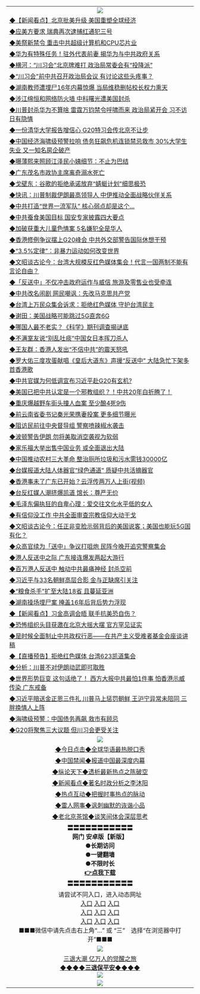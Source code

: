 <table>
  <tr>
    <td align=center><img src="https://github.com/gyhhx/image-upload/blob/master/yaowen.jpg" /></td>
  </tr>
  <tr>
<td align=left>
<a href="http://cusbnbdtzcctk.global.ssl.fastly.net/oo.aspx?name=c1046285&key=byrubgbzsydi&from=gy">◆【新闻看点】北京批美升级 美国重塑全球经济</a><br/>
</td>
   </tr>
<tr>
<td align=left>
<a href="https://cusbnbdtzcctk.global.ssl.fastly.net/oo.aspx?name=c1046253&key=byrubgbzsydi&from=gy">◆应美方要求 瑞典再次逮捕红通犯三号</a><br/></td>
  </tr>
  <tr>
<td align=left>
<a href="https://cusbnbdtzcctk.global.ssl.fastly.net/oo.aspx?name=c1046286&key=byrubgbzsydi&from=gy">◆美祭新禁令 重击中共超级计算机和CPU芯片业</a><br/></td>
 </tr>
  <tr>
<td align=left>
<a href="http://cusbnbdtzcctk.global.ssl.fastly.net/oo.aspx?name=c1046347&key=byrubgbzsydi&from=gy">◆华为有特殊任务！驻外代表前妻 揭华为与中共政府关系</a><br/></td>
 </tr>
   <tr>
<td align=left>
<a href="http://cusbnbdtzcctk.global.ssl.fastly.net/oo.aspx?name=http://www.soundofhope.org/gb/2019/06/24/n2983423.html&key=byrubgbzsydi&from=gy">◆横河：“川习会”北京牌难打 政治局常委会有“投降派”</a><br/></td>
   </tr> 
  <tr>
<td align=left>
<a href="http://cusbnbdtzcctk.global.ssl.fastly.net/oo.aspx?name=http://www.soundofhope.org/gb/2019/06/24/n2981824.html&key=byrubgbzsydi&from=gy">◆“川习会”前中共召开政治局会议 有讨论这些头疼事？
</a><br/></td>
  </tr> 
 <tr>
<td align=left>
<a href="http://cusbnbdtzcctk.global.ssl.fastly.net/oo.aspx?name=http://www.soundofhope.org/gb/2019/06/23/n2979922.html&key=byrubgbzsydi&from=gy">◆湖南教师遭埋尸16年内幕惊爆 当局维稳删帖校长权力熏天</a><br/>
</td>
   </tr>
 <tr>
<td align=left>
<a href="http://cusbnbdtzcctk.global.ssl.fastly.net/oo.aspx?name=https://www.ntdtv.com/gb/2019/06/24/a102608178.html&key=byrubgbzsydi&from=gy">◆涉江绵恒和网络防火墙 中科曙光遭美国封杀</a><br/></td>
  </tr>
  <tr>
<td align=left>
<a href="http://cusbnbdtzcctk.global.ssl.fastly.net/oo.aspx?name=c1046244&key=byrubgbzsydi&from=gy">◆川普封杀华为不算啥 雷霆万钧禁令呼啸而来 政治局紧开会 习不访日有隐情</a><br/></td>
 </tr>
   <tr>
<td align=left>
<a href="http://cusbnbdtzcctk.global.ssl.fastly.net/oo.aspx?name=c1046326&key=byrubgbzsydi&from=gy">◆一份清华大学报告增信心 G20特习会传北京不让步</a><br/>
</td>
   </tr>
 <tr>
<td align=left>
<a href="http://cusbnbdtzcctk.global.ssl.fastly.net/oo.aspx?name=c1046226&key=byrubgbzsydi&from=gy">◆中国经济海啸级预警拉响 债务狂飙危机连锁禁忌救市 30%大学生失业 又一知名房企破产</a><br/></td>
  </tr>
  <tr>
<td align=left>
<a href="http://cusbnbdtzcctk.global.ssl.fastly.net/oo.aspx?name=c1046191&key=byrubgbzsydi&from=gy">◆曝薄熙来照顾江泽民小姨细节：不止为巴结</a><br/></td>
 </tr>
  <tr>
<td align=left>
<a href="http://cusbnbdtzcctk.global.ssl.fastly.net/oo.aspx?name=c1046320&key=byrubgbzsydi&from=gy">◆广东茂名市政协主席离奇溺水死亡</a><br/></td>
 </tr>
   <tr>
<td align=left>
<a href="http://cusbnbdtzcctk.global.ssl.fastly.net/oo.aspx?name=c1046329&key=byrubgbzsydi&from=gy">◆戈壁东：谷歌的拒绝承诺放弃“蜻蜓计划”细思极恐</a><br/></td>
   </tr> 
  <tr>
<td align=left>
<a href="http://cusbnbdtzcctk.global.ssl.fastly.net/oo.aspx?name=c1046322&key=byrubgbzsydi&from=gy">◆快讯：川普制裁伊朗最高领导人 中伊推动全面战略伙伴关系</a><br/></td>
  </tr> 
 <tr>
<td align=left>
<a href="http://cusbnbdtzcctk.global.ssl.fastly.net/oo.aspx?name=c1046354&key=byrubgbzsydi&from=gy">◆中共打造“世界一流军队” 核心弱点却是这个…</a><br/>
</td>
   </tr>
 <tr>
<td align=left>
<a href="http://cusbnbdtzcctk.global.ssl.fastly.net/oo.aspx?name=c1046313&key=byrubgbzsydi&from=gy">◆中共蚕食美国目标 国安专家披露四大要点</a><br/>
</td>
   </tr>
 <tr>
<td align=left>
<a href="http://cusbnbdtzcctk.global.ssl.fastly.net/oo.aspx?name=c1046227&key=byrubgbzsydi&from=gy">◆加破获重大儿童色情案 5名嫌犯全是华人</a><br/></td>
  </tr>
  <tr>
<td align=left>
<a href="http://cusbnbdtzcctk.global.ssl.fastly.net/oo.aspx?name=c1046307&key=byrubgbzsydi&from=gy">◆香港修例争议摆上G20峰会 中共外交部警告国际休想干预</a><br/></td>
 </tr>
   <tr>
<td align=left>
<a href="http://cusbnbdtzcctk.global.ssl.fastly.net/oo.aspx?name=c1046321&key=byrubgbzsydi&from=gy">◆“3.5%定律”：非暴力运动如何改变世界</a><br/>
</td>
   </tr>
 <tr>
<td align=left>
<a href="http://cusbnbdtzcctk.global.ssl.fastly.net/oo.aspx?name=c816857_597_1&key=byrubgbzsydi&from=gy">◆文昭谈古论今：台湾大规模反红色媒体集会！代言一国两制不能有言论自由？</a><br/>
</td>
   </tr>
<tr>
<td align=left>
<a href="https://cusbnbdtzcctk.global.ssl.fastly.net/oo.aspx?name=c1046310&key=byrubgbzsydi&from=gy">◆「反送中」不仅冲击政府运作与威信 旅游及零售业也受牵连</a><br/>
</td>       
</tr> 
  <tr>
<td align=left>
<a href="http://cusbnbdtzcctk.global.ssl.fastly.net/oo.aspx?name=c1046055&key=byrubgbzsydi&from=gy">◆中共改名闹剧 网民嘲讽：先改马克思共产党</a><br/>
</td>
   </tr>
<tr>
<td align=left>
<a href="https://cusbnbdtzcctk.global.ssl.fastly.net/oo.aspx?name=c1046041&key=byrubgbzsydi&from=gy">◆台湾上万民众集会诉求：拒绝红色媒体 守护台湾民主</a><br/></td>
  </tr>
  <tr>
<td align=left>
<a href="https://cusbnbdtzcctk.global.ssl.fastly.net/oo.aspx?name=c1045976&key=byrubgbzsydi&from=gy">◆谢田：美国战略可能跳过5G直奔6G</a><br/></td>
 </tr>
  <tr>
<td align=left>
<a href="http://cusbnbdtzcctk.global.ssl.fastly.net/oo.aspx?name=c1045930&key=byrubgbzsydi&from=gy">◆哪国人最不老实？《科学》期刊调查揭谜底</a><br/></td>
 </tr>
   <tr>
<td align=left>
<a href="http://cusbnbdtzcctk.global.ssl.fastly.net/oo.aspx?name=c1046058&key=byrubgbzsydi&from=gy">◆不满室友说“别乱吐痰”中国女日本挥刀杀人</a><br/></td>
   </tr> 
  <tr>
<td align=left>
<a href="http://cusbnbdtzcctk.global.ssl.fastly.net/oo.aspx?name=c1046033&key=byrubgbzsydi&from=gy">◆王友群：香港人发出“不信中共”的震天怒吼</a><br/></td>
  </tr> 
 <tr>
<td align=left>
<a href="http://cusbnbdtzcctk.global.ssl.fastly.net/oo.aspx?name=c1046002&key=byrubgbzsydi&from=gy">◆罗大佑三度攻蛋献唱《皇后大道东》声援“反送中” 大陆急忙下架多首香港歌</a><br/>
</td>
   </tr>
 <tr>
<td align=left>
<a href="http://cusbnbdtzcctk.global.ssl.fastly.net/oo.aspx?name=c1046048&key=byrubgbzsydi&from=gy">◆中共官媒为何低调宣布习近平赴G20有玄机?</a><br/></td>
  </tr>
  <tr>
<td align=left>
<a href="http://cusbnbdtzcctk.global.ssl.fastly.net/oo.aspx?name=c1045988&key=byrubgbzsydi&from=gy">◆美国已把中共认定是一个邪教组织？！中共20年白折腾了！</a><br/></td>
 </tr>
   <tr>
<td align=left>
<a href="http://cusbnbdtzcctk.global.ssl.fastly.net/oo.aspx?name=c1046019&key=byrubgbzsydi&from=gy">◆重庆爆越野车街头撞人血案 至少酿4死9伤</a><br/>
</td>
   </tr>
 <tr>
<td align=left>
<a href="http://cusbnbdtzcctk.global.ssl.fastly.net/oo.aspx?name=c1045989&key=byrubgbzsydi&from=gy">◆前云南省委书记秦光荣携妻投案 更多细节曝光</a><br/></td>
  </tr>
  <tr>
<td align=left>
<a href="http://cusbnbdtzcctk.global.ssl.fastly.net/oo.aspx?name=c1046032&key=byrubgbzsydi&from=gy">◆阻访民前往中央督导组 警察喷辣椒水袭击</a><br/></td>
 </tr>
  <tr>
<td align=left>
<a href="http://cusbnbdtzcctk.global.ssl.fastly.net/oo.aspx?name=c1046049&key=byrubgbzsydi&from=gy">◆波顿警告伊朗 勿将美取消空袭视为软弱</a><br/></td>
 </tr>
   <tr>
<td align=left>
<a href="http://cusbnbdtzcctk.global.ssl.fastly.net/oo.aspx?name=c1046063&key=byrubgbzsydi&from=gy">◆家乐福大举出售中国业务 或全面退出大陆</a><br/></td>
   </tr> 
  <tr>
<td align=left>
<a href="http://cusbnbdtzcctk.global.ssl.fastly.net/oo.aspx?name=c1046046&key=byrubgbzsydi&from=gy">◆中国推动农村三大革命 整治厕所垃圾和污水需钱30000亿</a><br/></td>
  </tr> 
 <tr>
<td align=left>
<a href="http://cusbnbdtzcctk.global.ssl.fastly.net/oo.aspx?name=c1046028&key=byrubgbzsydi&from=gy">◆台媒报道大陆人体器官”绿色通道” 质疑中共活摘器官</a><br/>
</td>
   </tr>
 <tr>
<td align=left>
<a href="http://cusbnbdtzcctk.global.ssl.fastly.net/oo.aspx?name=c1045954&key=byrubgbzsydi&from=gy">◆香港事未了广东已开始？云浮传两万人上街(视频)</a><br/>
</td>
   </tr>
 <tr>
<td align=left>
<a href="http://cusbnbdtzcctk.global.ssl.fastly.net/oo.aspx?name=c1046029&key=byrubgbzsydi&from=gy">◆台反红媒人潮挤爆凯道 馆长：尊严无价</a><br/></td>
  </tr>
  <tr>
<td align=left>
<a href="http://cusbnbdtzcctk.global.ssl.fastly.net/oo.aspx?name=c1045956&key=byrubgbzsydi&from=gy">◆毛泽东偏执狂的自卑心理：爱交往文化水平低的女人</a><br/></td>
 </tr>
   <tr>
<td align=left>
<a href="http://cusbnbdtzcctk.global.ssl.fastly.net/oo.aspx?name=c1046056&key=byrubgbzsydi&from=gy">◆有信仰没工作 中共全面审查宗教信仰大动干戈</a><br/>
</td>
   </tr>
 <tr>
<td align=left>
<a href="http://cusbnbdtzcctk.global.ssl.fastly.net/oo.aspx?name=c816857_596_1&key=byrubgbzsydi&from=gy">◆文昭谈古论今：任正非变脸示弱背后的美国说客；美国也能玩5G国有化？</a><br/>
</td>
   </tr>
<tr>
<td align=left>
<a href="https://cusbnbdtzcctk.global.ssl.fastly.net/oo.aspx?name=c1046023&key=byrubgbzsydi&from=gy">◆众高官续为「送中」争议打咀炮 民阵今晚开追究警察集会</a><br/>
</td>       
</tr> 
  <tr>
<td align=left>
<a href="http://cusbnbdtzcctk.global.ssl.fastly.net/oo.aspx?name=c1045854&key=byrubgbzsydi&from=gy">◆港人反送中之际 广东接连爆发两起大游行</a><br/>
</td>
   </tr>
<tr>
<td align=left>
<a href="https://cusbnbdtzcctk.global.ssl.fastly.net/oo.aspx?name=c1045882&key=byrubgbzsydi&from=gy">◆百万港人反送中 触动中共最痛神经 封杀空前</a><br/></td>
  </tr>
  <tr>
<td align=left>
<a href="https://cusbnbdtzcctk.global.ssl.fastly.net/oo.aspx?name=http://www.epochtimes.com/gb/19/6/22/n11340355.htm&key=byrubgbzsydi&from=gy">◆习近平与33名朝鲜高层合影 金与正缺席引关注</a><br/></td>
 </tr>
  <tr>
<td align=left>
<a href="http://cusbnbdtzcctk.global.ssl.fastly.net/oo.aspx?name=c1045837&key=byrubgbzsydi&from=gy">◆“粮食杀手”扩至大陆18省 且蔓延亚洲</a><br/></td>
 </tr>
   <tr>
<td align=left>
<a href="http://cusbnbdtzcctk.global.ssl.fastly.net/oo.aspx?name=c1045864&key=byrubgbzsydi&from=gy">◆湖南操场埋尸案 掩盖16年后背后势力浮现</a><br/></td>
   </tr> 
  <tr>
<td align=left>
<a href="http://cusbnbdtzcctk.global.ssl.fastly.net/oo.aspx?name=c1045898&key=byrubgbzsydi&from=gy">◆【新闻看点】习金高调会晤 联手抗美恐自伤？</a><br/></td>
  </tr> 
 <tr>
<td align=left>
<a href="http://cusbnbdtzcctk.global.ssl.fastly.net/oo.aspx?name=c1045883&key=byrubgbzsydi&from=gy">◆恐怖组织头目获邀在北京大摇大摆 官方罕见证实</a><br/>
</td>
   </tr>
 <tr>
<td align=left>
<a href="http://cusbnbdtzcctk.global.ssl.fastly.net/oo.aspx?name=c1045820&key=byrubgbzsydi&from=gy">◆是时候全面制止中共政权行恶——在共产主义受难者基金会座谈讲稿</a><br/></td>
  </tr>
  <tr>
<td align=left>
<a href="http://cusbnbdtzcctk.global.ssl.fastly.net/oo.aspx?name=https://www.ntdtv.com/gb/2019/06/22/a102606933.html&key=byrubgbzsydi&from=gy">◆【直播预告】拒绝红色媒体 台湾623凯道集会</a><br/></td>
 </tr>
   <tr>
<td align=left>
<a href="http://cusbnbdtzcctk.global.ssl.fastly.net/oo.aspx?name=c1045802&key=byrubgbzsydi&from=gy">◆分析：川普不对伊朗动武即可取胜</a><br/>
</td>
   </tr>
 <tr>
<td align=left>
<a href="http://cusbnbdtzcctk.global.ssl.fastly.net/oo.aspx?name=c1045834&key=byrubgbzsydi&from=gy">◆世界形势巨变 这句话绝了！ 西方大报中共最怕1件事 怕香港示威传染 广东戒备</a><br/></td>
  </tr>
  <tr>
<td align=left>
<a href="http://cusbnbdtzcctk.global.ssl.fastly.net/oo.aspx?name=c1045828&key=byrubgbzsydi&from=gy">◆习近平暗送金正恩三件礼 川普马上惩罚朝鲜 王沪宁异常未陪同 三胖换情人上阵</a><br/></td>
 </tr>
  <tr>
<td align=left>
<a href="http://cusbnbdtzcctk.global.ssl.fastly.net/oo.aspx?name=c1045857&key=byrubgbzsydi&from=gy">◆海啸级预警：中国债务再飙 救市有顾忌</a><br/></td>
 </tr>
   <tr>
<td align=left>
<a href="http://cusbnbdtzcctk.global.ssl.fastly.net/oo.aspx?name=c1045865&key=byrubgbzsydi&from=gy">◆G20将聚焦三大议题 但川习会更受关注</a><br/></td>
   </tr> 
    <tr>
    <td align=center><img src="https://github.com/gyhhx/image-upload/blob/master/shipin.jpg" /></td>
  </tr>
   <tr>
   <td align=center> 
<a href="http://ctbtfdoocixoa.global.ssl.fastly.net/oo.aspx?name=c816850&key=ofejcfaxcltk&from=gy&tag=9877">◆今日点击◆全球华语最热脱口秀</a><br/>
    </td>
  </tr>
  <tr>
  <td align=center>
<a href="http://ctbtfdoocixoa.global.ssl.fastly.net/oo.aspx?name=c816860&key=ofejcfaxcltk&from=gy&tag=99733110">◆中国禁闻◆报道中国最深度内幕</a><br/>
   </tr>
  <tr>
     <td align=center>
<a href="http://ctbtfdoocixoa.global.ssl.fastly.net/oo.aspx?name=c816855&key=ofejcfaxcltk&from=gy&tag=997110">◆纵论天下◆透析最新热点之陈破空</a><br/>
   </tr>
   <tr>
      <td align=center>
<a href="http://ctbtfdoocixoa.global.ssl.fastly.net/oo.aspx?name=c838308&key=ofejcfaxcltk&from=gy&tag=9973110">◆新闻看点◆著名时政分析之李沐阳</a><br/>
   </tr>
   <tr>
     <td align=center>
<a href="http://ctbtfdoocixoa.global.ssl.fastly.net/oo.aspx?name=c816852&key=ofejcfaxcltk&from=gy&tag=9733110">◆热点互动◆把握时事热点的脉动</a><br/>
   </tr>
   <tr>
      <td align=center>
<a href="http://ctbtfdoocixoa.global.ssl.fastly.net/oo.aspx?name=c816694&key=ofejcfaxcltk&from=gy&tag=93310">◆雷人网事◆讽刺幽默的诙谐小品</a><br/>
   </tr>
   <tr>
    <td align=center>
<a href="http://ctbtfdoocixoa.global.ssl.fastly.net/oo.aspx?name=c816650&key=ofejcfaxcltk&from=gy&tag=9973110">◆老北京茶馆◆谈笑间体会深层思考</a><br/>
   </tr>
  <tr>
    <td align=center>
 <b>〓〓〓〓〓〓〓〓〓〓〓<br/>网门 安卓版【新版】<br/> ●长期访问<br/> ●一键翻墙<br/>  ●不限时长<br/> 
 <a href="https://share.weiyun.com/5qbsVJt">👉<b>点我下载</a><br/>〓〓〓〓〓〓〓〓〓〓〓<br/>
    </td>
    </tr>
   <tr>
    <td align=center>请尝试不同入口，进入动态网址<br/>
      <a href="https://s3.us-east-2.amazonaws.com/ogateo/show.htm">入口</a>
      <a href="https://s3.ca-central-1.amazonaws.com/ogatec/show.htm">入口</a>
      <a href="https://s3.ap-southeast-2.amazonaws.com/ogatey/show.htm">入口</a><br/>
      <a href="https://s3.ap-northeast-2.amazonaws.com/ogates/show.htm">入口</a>
      <a href="https://s3.eu-central-1.amazonaws.com/ogatef/show.htm">入口</a>
      <a href="https://s3.ap-south-1.amazonaws.com/ogatem/show.htm">入口</a><br/>
      <a href="https://s3-us-west-1.amazonaws.com/ogaten/show.htm">入口</a>
      <a href="https://s3.eu-west-2.amazonaws.com/ogatel/show.htm">入口</a>
      <a href="https://s3.ap-northeast-1.amazonaws.com/ogatet/show.htm">入口</a><br/>
      ■■■微信中请先点击右上角“...” 或 “三”　选择“在浏览器中打开”■■■<b><br/>
    </td>
  </tr>
  <tr>
    <td align=center><img src="https://github.com/gyhhx/image-upload/blob/master/3.jpg" /> </td>
</tr>
  <tr>  
  <td align=center>
  <a href="http://ctbtfdoocixoa.global.ssl.fastly.net/oo.aspx?name=c894205&key=ofejcfaxcltk&from=gy&tag=9973110">三退大潮 亿万人的觉醒之旅</a><br/>
      <a href="http://ctbtfdoocixoa.global.ssl.fastly.net/oo.aspx?name=ogQuit.aspx&key=ofejcfaxcltk&from=gy"><b>◆◆◆◆三退保平安◆◆◆◆<br/></a>
      <img src="https://github.com/gyhhx/image-upload/blob/master/3t.jpg" /><br/>
      </td>
  </tr>
   <tr>
    <td align=center><img src="https://raw.githubusercontent.com/oGate2/Up/master/oGate_640.jpg"/></td>
  </tr>
</table>



